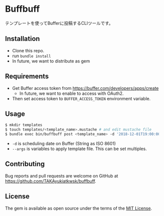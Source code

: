 # Buffbuff

テンプレートを使ってBufferに投稿するCLIツールです。

## Installation

- Clone this repo.
- run `bundle install`
- In future, we want to distribute as gem

## Requirements

- Get Buffer access token from https://buffer.com/developers/apps/create
    - In future, we want to enable to access with OAuth2.
- Then set access token to `BUFFER_ACCESS_TOKEN` environment variable.

## Usage

```sh
$ mkdir templates
$ touch templates/<template_name>.mustache # and edit mustache file
$ bundle exec bin/buffbuff post <template_name> -d '2018-12-01T19:00:00+09:00' --args 'series_no=76' 'date=2018年12月15日(土)' 'title=年末LT大会＆ビアバッシュ！' 'description=この機会に一年を振り返りましょう。'
```

- `-d` is scheduling date on Buffer (String as ISO 8601)
- `--args` is variables to apply template file. This can be set multiples.

## Contributing

Bug reports and pull requests are welcome on GitHub at https://github.com/TAKAyukiatkwsk/buffbuff.

## License

The gem is available as open source under the terms of the [MIT License](https://opensource.org/licenses/MIT).
